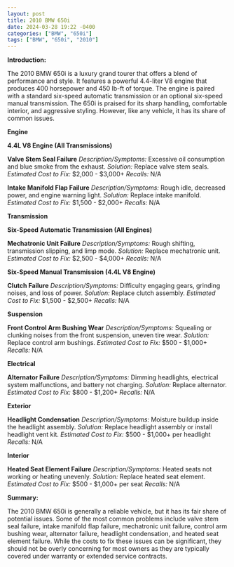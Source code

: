 ```yaml
---
layout: post
title: 2010 BMW 650i
date: 2024-03-28 19:22 -0400
categories: ["BMW", "650i"]
tags: ["BMW", "650i", "2010"]
---
```

**Introduction:**

The 2010 BMW 650i is a luxury grand tourer that offers a blend of performance and style. It features a powerful 4.4-liter V8 engine that produces 400 horsepower and 450 lb-ft of torque. The engine is paired with a standard six-speed automatic transmission or an optional six-speed manual transmission. The 650i is praised for its sharp handling, comfortable interior, and aggressive styling. However, like any vehicle, it has its share of common issues.

**Engine**

**4.4L V8 Engine (All Transmissions)**

**Valve Stem Seal Failure**
*Description/Symptoms:* Excessive oil consumption and blue smoke from the exhaust.
*Solution:* Replace valve stem seals.
*Estimated Cost to Fix:* $2,000 - $3,000+
*Recalls:* N/A

**Intake Manifold Flap Failure**
*Description/Symptoms:* Rough idle, decreased power, and engine warning light.
*Solution:* Replace intake manifold.
*Estimated Cost to Fix:* $1,500 - $2,000+
*Recalls:* N/A

**Transmission**

**Six-Speed Automatic Transmission (All Engines)**

**Mechatronic Unit Failure**
*Description/Symptoms:* Rough shifting, transmission slipping, and limp mode.
*Solution:* Replace mechatronic unit.
*Estimated Cost to Fix:* $2,500 - $4,000+
*Recalls:* N/A

**Six-Speed Manual Transmission (4.4L V8 Engine)**

**Clutch Failure**
*Description/Symptoms:* Difficulty engaging gears, grinding noises, and loss of power.
*Solution:* Replace clutch assembly.
*Estimated Cost to Fix:* $1,500 - $2,500+
*Recalls:* N/A

**Suspension**

**Front Control Arm Bushing Wear**
*Description/Symptoms:* Squealing or clunking noises from the front suspension, uneven tire wear.
*Solution:* Replace control arm bushings.
*Estimated Cost to Fix:* $500 - $1,000+
*Recalls:* N/A

**Electrical**

**Alternator Failure**
*Description/Symptoms:* Dimming headlights, electrical system malfunctions, and battery not charging.
*Solution:* Replace alternator.
*Estimated Cost to Fix:* $800 - $1,200+
*Recalls:* N/A

**Exterior**

**Headlight Condensation**
*Description/Symptoms:* Moisture buildup inside the headlight assembly.
*Solution:* Replace headlight assembly or install headlight vent kit.
*Estimated Cost to Fix:* $500 - $1,000+ per headlight
*Recalls:* N/A

**Interior**

**Heated Seat Element Failure**
*Description/Symptoms:* Heated seats not working or heating unevenly.
*Solution:* Replace heated seat element.
*Estimated Cost to Fix:* $500 - $1,000+ per seat
*Recalls:* N/A

**Summary:**

The 2010 BMW 650i is generally a reliable vehicle, but it has its fair share of potential issues. Some of the most common problems include valve stem seal failure, intake manifold flap failure, mechatronic unit failure, control arm bushing wear, alternator failure, headlight condensation, and heated seat element failure. While the costs to fix these issues can be significant, they should not be overly concerning for most owners as they are typically covered under warranty or extended service contracts.
